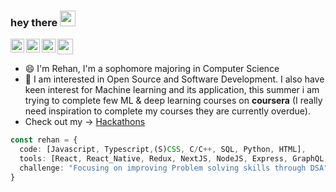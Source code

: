 ### hey there <img src="https://media.giphy.com/media/hvRJCLFzcasrR4ia7z/giphy.gif" width="25px">

<p>

  <a href="https://www.linkedin.com/in/rehan-choudhury-66842a164/">
  <img align="left" alt="Rehan's LinkedIN" width="22px" src="https://raw.githubusercontent.com/peterthehan/peterthehan/master/assets/linkedin.svg" />
</a>
<a href="https://www.instagram.com/rehanchoudhury9/">
  <img align="left" alt="Rehan Instagram" width="22px" src="https://raw.githubusercontent.com/hussainweb/hussainweb/main/icons/instagram.png" />
</a>

<a href="https://twitter.com/rahanchoudhury9">
  <img align="left" alt="Rehan Choudhury | Twitter" width="22px" src="https://raw.githubusercontent.com/peterthehan/peterthehan/master/assets/twitter.svg" />
</a>

<a href="https://abusayid693.medium.com/"><img src="https://img.shields.io/badge/medium-%2312100E.svg?&style=for-the-badge&logo=medium&logoColor=white" height=25></a>


</p>

- 😄 I'm Rehan, I'm a sophomore majoring in Computer Science
- 🤩 I am interested in Open Source and Software Development. I also have keen interest for Machine learning and its application, this summer i am trying to complete few ML & deep learning courses on **coursera** (I really need inspiration to complete my courses they are currently overdue).
- Check out my -> [Hackathons](https://devpost.com/Abusayid693) 

```ts
const rehan = {
  code: [Javascript, Typescript,(S)CSS, C/C++, SQL, Python, HTML],
  tools: [React, React_Native, Redux, NextJS, NodeJS, Express, GraphQL, MongoDB, Postgres, AWS ..],
  challenge: "Focusing on improving Problem solving skills through DSA"
}
```







